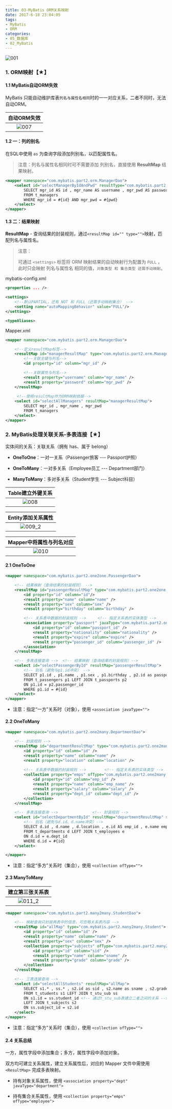 ```yaml
---
title: 03-MyBatis ORM关系映射
date: 2017-6-18 23:04:05
tags:
- MyBatis
- ORM
categories: 
- 05_数据库
- 02_MyBatis
---
```


![001](https://jy-imgs.oss-cn-beijing.aliyuncs.com/img/001.png)





### 1. ORM映射【★】

#### 1.1 MyBatis自动ORM失效

MyBatis 只能自动维护库表`列名与属性名相同`时的一一对应关系，二者不同时，无法自动ORM。

|                         自动ORM失效                          |
| :----------------------------------------------------------: |
| ![007](https://jy-imgs.oss-cn-beijing.aliyuncs.com/img/008.png) |



#### 1.2 一：列的别名

在SQL中使用 `as` 为查询字段添加列别名，以匹配属性名。

> 注意：列名与属性名相同时可不需要添加 列别名，直接使用 **ResultMap** 结果映射。

```xml
<mapper namespace="com.mybatis.part2.orm.ManagerDao">
    <select id="selectManagerByIdAndPwd" resultType="com.mybatis.part2.orm.Manager">
        SELECT mgr_id AS id , mgr_name AS username , mgr_pwd AS password
        FROM t_managers
        WHERE mgr_id = #{id} AND mgr_pwd = #{pwd}
    </select>
</mapper>
```



#### 1.3 二：结果映射

**ResultMap** - 查询结果的封装规则，通过`<resultMap id="" type="">`映射，匹配列名与属性名。

> 注意：
>
> 可通过 `<settings>` 标签将 ORM 映射结果的自动映射行为配置为 `FULL` ，此时只会映射 列名与属性名 相同的值，`对象类型 和 集合类型 还需手动映射`。

mybatis-config.xml

```xml
<properties ... />

<settings>
    <!--默认PARTIAL，还有 NOT 和 FULL（还需手动映射集合） -->
    <setting name="autoMappingBehavior" value="FULL"/>
</settings>

<typeAliases>
```

Mapper.xml

```xml
<mapper namespace="com.mybatis.part2.orm.ManagerDao">

    <!--定义resultMap标签-->
    <resultMap id="managerResultMap" type="com.mybatis.part2.orm.Manager">
      	<!--关联主键与列名-->
        <id property="id" column="mgr_id" />

      	<!--关联属性与列名-->
        <result property="username" column="mgr_name" />
        <result property="password" column="mgr_pwd" />
    </resultMap>
  
     <!--使用resultMap作为ORM映射依据-->
    <select id="selectAllManagers" resultMap="managerResultMap">
        SELECT mgr_id , mgr_name , mgr_pwd
        FROM t_managers
    </select>
</mapper>
```



### 2. MyBatis处理关联关系-多表连接【★】

实体间的关系：关联关系（拥有 has、属于 belong）

- **OneToOne**：一对一关系（Passenger旅客 --- Passport护照）

- **OneToMany**：一对多关系（Employee员工 --- Department部门）

- **ManyToMany**：多对多关系（Student学生 --- Subject科目）

|                      Table建立外键关系                       |
| :----------------------------------------------------------: |
| ![008](https://jy-imgs.oss-cn-beijing.aliyuncs.com/img/image-20191230174727813.png) |

|                      Entity添加关系属性                      |
| :----------------------------------------------------------: |
| ![009_2](https://jy-imgs.oss-cn-beijing.aliyuncs.com/img/009_2.jpg) |

|                   Mapper中将属性与列名对应                   |
| :----------------------------------------------------------: |
| ![010](https://jy-imgs.oss-cn-beijing.aliyuncs.com/img/010.png) |



#### 2.1 OneToOne

```xml
<mapper namespace="com.mybatis.part2.one2one.PassengerDao">

  	<!-- 结果映射（查询结果的封装规则） -->
    <resultMap id="passengerResultMap" type="com.mybatis.part2.one2one.Passenger">
        <id property="id" column="id"/>
        <result property="name" column="name" />
        <result property="sex" column="sex" />
        <result property="birthday" column="birthday" />

      	<!-- 关系表中数据的封装规则 -->	 <!-- 指定关系表的实体类型 -->
        <association property="passport" javaType="com.mybatis.part2.one2one.Passport">
            <id property="id" column="passport_id" />
            <result property="nationality" column="nationality" />
            <result property="expire" column="expire" />
          	<result property="passenger_id" column="passenger_id" />
        </association>
    </resultMap>

  	<!-- 多表连接查询 -->	 <!-- 结果映射（查询结果的封装规则）-->
    <select id="selectPassengerById" resultMap="passengerResultMap">
        <!-- 别名（避免与p1.id冲突） -->
        SELECT p1.id , p1.name , p1.sex , p1.birthday , p2.id as passport_id , p2.nationality , p2.expire , p2.passenger_id
        FROM t_passengers p1 LEFT JOIN t_passports p2
        ON p1.id = p2.passenger_id
        WHERE p1.id = #{id}
    </select>
</mapper>
```

* 注意：指定“一方”关系时（对象），使用 `<association javaType="">`



#### 2.2 OneToMany

```xml
<mapper namespace="com.mybatis.part2.one2many.DepartmentDao">

  	<!-- 封装规则 -->
    <resultMap id="departmentResultMap" type="com.mybatis.part2.one2many.Department">
        <id property="id" column="id" />
        <result property="name" column="name" />
        <result property="location" column="location" />
        
      	<!-- 关系表中数据的封装规则 -->		<!-- 指定关系表的实体类型 -->
        <collection property="emps" ofType="com.mybatis.part2.one2many.Employee">
            <id property="id" column="emp_id" />
            <result property="name" column="emp_name" />
            <result property="salary" column="salary" />
            <result property="dept_id" column="dept_id" />
        </collection>
    </resultMap>

  	<!-- 多表连接查询 -->			      <!-- 封装规则 -->
    <select id="selectDepartmentById" resultMap="departmentResultMap" >
      	<!-- 别名（避免与d.id、d.name冲突）-->
        SELECT d.id , d.name , d.location , e.id AS emp_id , e.name emp_name , e.salary , e.dept_id
        FROM t_departments d LEFT JOIN t_employees e
        ON d.id = e.dept_id
        WHERE d.id = #{id}
    </select>

</mapper>
```

* 注意：指定“多方”关系时（集合），使用 `<collection ofType="">`



#### 2.3 ManyToMany

|                       建立第三张关系表                       |
| :----------------------------------------------------------: |
| ![011_2](https://jy-imgs.oss-cn-beijing.aliyuncs.com/img/011_2.jpg) |

```xml
<mapper namespace="com.mybatis.part2.many2many.StudentDao">

  	<!-- 映射查询只封装两表中的信息，可忽略关系表内容 -->
    <resultMap id="allMap" type="com.mybatis.part2.many2many.Student">
        <id property="id" column="id" />
        <result property="name" column="name" />
        <result property="sex" column="sex" />
        <collection property="subjects" ofType="com.mybatis.part2.many2many.Subject">
            <id property="id" column="sid" />
            <result property="name" column="sname" />
            <result property="grade" column="grade" />
        </collection>
    </resultMap>

  	<!-- 三表连接查询 -->
    <select id="selectAllStudents" resultMap="allMap">
        SELECT s1.* , ss.* , s2.id as sid , s2.name as sname , s2.grade
        FROM t_students s1 LEFT JOIN t_stu_sub ss
        ON s1.id = ss.student_id <!-- 通过t_stu_sub表建立二者之间的关系 -->
        LEFT JOIN t_subjects s2
        ON ss.subject_id = s2.id
    </select>
</mapper>
```

* 注意：指定“多方”关系时（集合），使用 `<collection ofType="">`



#### 2.4 关系总结

一方，属性字段中添加集合；多方，属性字段中添加对象。

双方均可建立关系属性，建立关系属性后，对应的 Mapper 文件中需使用 `<ResultMap>` 完成多表映射。

- 持有对象关系属性，使用 `<association property="dept" javaType="department">`

- 持有集合关系属性，使用 `<collection property="emps" ofType="employee">`


